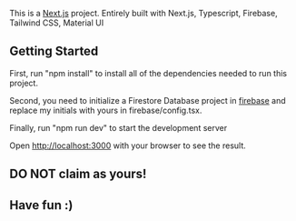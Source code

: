 This is a [Next.js](https://nextjs.org/) project. Entirely built with Next.js, Typescript, Firebase, Tailwind CSS, Material UI

## Getting Started

First, run "npm install" to install all of the dependencies needed to run this project.

Second, you need to initialize a Firestore Database project in [firebase](https://firebase.google.com/) and replace my initials with yours in firebase/config.tsx.

Finally, run "npm run dev" to start the development server

Open [http://localhost:3000](http://localhost:3000) with your browser to see the result.

## DO NOT claim as yours!

## Have fun :)

